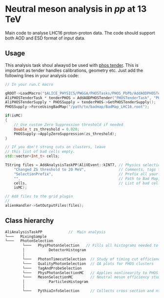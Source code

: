 Neutral meson analysis in $pp$ at 13 TeV  
=========================================
Main code to analyse LHC16 proton-proton data. The code should support both AOD and ESD format of input data.

## Usage
This analysis task shoul alwaysd be used with [phos tender](https://github.com/alisw/AliPhysics/tree/master/PWGGA/PHOSTasksPHOS_PbPb/AddAODPHOSTender.C). This is important as tender handles calibrations, geometry etc. Just add the following lines in your analysis code:

```c++
// In your run.C macro

gROOT->LoadMacro("$ALICE_PHYSICS/PWGGA/PHOSTasks/PHOS_PbPb/AddAODPHOSTender.C");
AliPHOSTenderTask * tenderPHOS = AddAODPHOSTender("PHOSTenderTask", "PHOStender", tenderOption, 1, isMC);
AliPHOSTenderSupply * PHOSSupply = tenderPHOS->GetPHOSTenderSupply();
PHOSSupply->ForceUsingBadMap("/path/to/badmap/BadMap_LHC16.root");

if(isMC)
{
    // Use custom Zero Suppression threshold if needed
    Double_t zs_threshold = 0.020;
    PHOSSupply->ApplyZeroSuppression(zs_threshold); 
}

// If you don't strong cuts on clusters, leave 
// this list of bad cells empty.
std::vector<Int_t> cells;

TString files = AddAnalysisTaskPP(AliVEvent::kINT7, // Physics selection 
    "Changed ZS threshold to 20 MeV",               // Comments, tags to distinguish output *.root files
    "SelectionPrefix",                              // Prefix all your output if you want to use add multiple AliAnalysisTaskPPs
    "",                                             // Path to Bad Map, don't use it if you have set one in Tender
    cells,                                          // List of bad cells
    isMC);

// Add files to the grid plugin
//
alienHandler->SetOutputFiles(files);
```

## Class hierarchy

```c++
AliAnalysisTaskPP            //  Main analysis 
└───   MixingSample
└───   PhotonSelection         
        └───   PhysPhotonSelection   // Fills all histograms needed to reconstruct $\pi^{0}$s
        │           DetectorHistogram
        │
        └───   PhotonTimecutSelection  // Study of timing cut efficiency and purity
        └───   QualityPhotonSelection  // QA plots for PHOS clusters
        └───   TagAndProbeSelection
        └───   PhysPhotonSelectionMC   // Applies nonlinearity to PHOS clusters in MC
        └───   MesonSelectionMC        // Neutral meson efficiency study
        │           ParticlesHistogram
        │
        └───   PythiaInfoSelection     // Collects cross section and ntrials data. Needed for jet-jet MC only.

```
